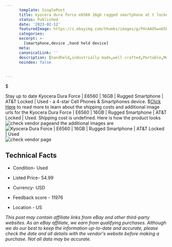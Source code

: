 ```yaml
---
      template: SinglePost
      title: kyocera dura force e6560 16gb rugged smartphone at t locked used
      status: Published
      date: '2023-02-12'
      featuredImage: https://i.ebayimg.com/thumbs/images/g/FHcAAOSwu65huf6C/s-l225.jpg
      categories: 
      excerpt: >-
        [smartphone,device ,hand held device]
      meta:
      canonicalLink: ''
      description: [handheld,industrially made,well crafted,Portable,Mobile,Compact,Convenient,Lightweight,Maneuverable,Man-portable,Miniature,Carriable,Hand-held,Light,Holdable,Transportable,Mobile device,Pocket-sized,On-the-go,Wireless,Cordless,Compact size,Convenient size, smartphone,device ,hand held device]
      noindex: false
      
        
---
```

$

Stay up to date Kyocera Dura Force | E6560 | 16GB | Rugged Smartphone | AT&T Locked | Used - a 4-star Cell Phones & Smartphones device.
$[Click Here](https://www.ebay.com/itm/185215700565?hash=item2b1fb74e55%3Ag%3AFHcAAOSwu65huf6C&mkevt=1&mkcid=1&mkrid=711-53200-19255-0&campid=%253CePNCampaignId%253E&customid=%253CreferenceId%253E&toolid=10049) to read more to learn about the shipping costs and additional image urls for the Kyocera Dura Force | E6560 | 16GB | Rugged Smartphone | AT&T Locked | Used. Shipping cost is undefined. Here is how the product looks ![check vendor page](https://i.ebayimg.com/thumbs/images/g/FHcAAOSwu65huf6C/s-l225.jpg)and the additional images are![Kyocera Dura Force | E6560 | 16GB | Rugged Smartphone | AT&T Locked | Used](https://i.ebayimg.com/images/g/FHcAAOSwu65huf6C/s-l640.jpg)![check vendor page](https://origin-galleryplus.ebayimg.com/ws/web/185215700565_2_0_1/225x225.jpg,https://origin-galleryplus.ebayimg.com/ws/web/185215700565_3_0_1/225x225.jpg,https://origin-galleryplus.ebayimg.com/ws/web/185215700565_4_0_1/225x225.jpg,https://origin-galleryplus.ebayimg.com/ws/web/185215700565_5_0_1/225x225.jpg,https://origin-galleryplus.ebayimg.com/ws/web/185215700565_6_0_1/225x225.jpg,https://origin-galleryplus.ebayimg.com/ws/web/185215700565_7_0_1/225x225.jpg,https://origin-galleryplus.ebayimg.com/ws/web/185215700565_8_0_1/225x225.jpg)



 ## Technical Facts 



     
      

 - Condition- Used 


      

 - Listed Price- 54.99 


      

 - Currency- USD 


      

 - Feedback score - 11976 


      

 - Location - US 


      
      

 *_This post may contain affiliate links from eBay and other third-party websites. As an eBay affiliate, we earn from qualifying purchases. Although we do our best to keep the information up-to-date and accurate, please check the date and all details with the vendor's website before making a purchase. Not all data may be accurate._*






